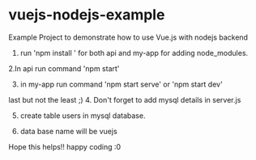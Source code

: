 # vuejs-nodejs-example
Example Project to demonstrate how to use Vue.js with nodejs backend


1. run 'npm install ' for both api and my-app for adding node_modules.

2.In api run command 'npm start'

3. in my-app run command 'npm start serve' or 'npm start dev'

last but not the least ;)
4. Don't forget to add mysql details in server.js 

5. create table users in mysql database.

6. data base name will be vuejs

Hope this helps!!
happy coding :0
